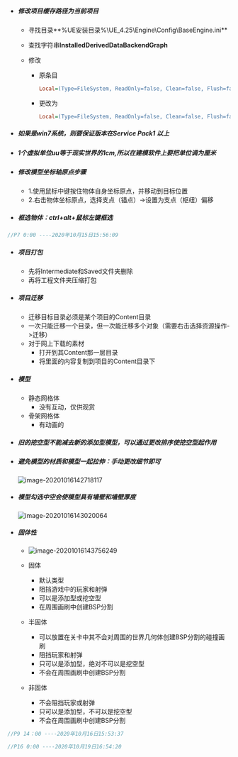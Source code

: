 - ##### 修改项目缓存路径为当前项目

  - 寻找目录**%UE安装目录%\\UE_4.25\\Engine\\Config\\BaseEngine.ini**

  - 查找字符串**InstalledDerivedDataBackendGraph**

  - 修改

    - 原条目

      ```ini
      Local=(Type=FileSystem, ReadOnly=false, Clean=false, Flush=false, PurgeTransient=true, DeleteUnused=true, UnusedFileAge=34, FoldersToClean=-1, Path="%ENGINEVERSIONAGNOSTICUSERDIR%DerivedDataCache", EditorOverrideSetting=LocalDerivedDataCache)
      ```

    - 更改为

      ```ini
      Local=(Type=FileSystem, ReadOnly=false, Clean=false, Flush=false, PurgeTransient=true, DeleteUnused=true, UnusedFileAge=34, FoldersToClean=-1, Path="%GAMEDIR%DerivedDataCache", EditorOverrideSetting=LocalDerivedDataCache)
      ```

      

- ##### 如果是win7系统，则要保证版本在Service Pack1 以上

- ##### 1个虚拟单位uu等于现实世界的1cm,所以在建模软件上要把单位调为厘米

- ##### 修改模型坐标轴原点步骤

  - 1.使用鼠标中键按住物体自身坐标原点，并移动到目标位置
  - 2.右击物体坐标原点，选择支点（锚点）->设置为支点（枢纽）偏移

- ##### 框选物体：ctrl+alt+鼠标左键框选

```java
//P7 0:00 ----2020年10月15日15:56:09
```

- ##### 项目打包

  - 先将Intermediate和Saved文件夹删除
  - 再将工程文件夹压缩打包

- ##### 项目迁移

  - 迁移目标目录必须是某个项目的Content目录
  - 一次只能迁移一个目录，但一次能迁移多个对象（需要右击选择资源操作->迁移）
  - 对于网上下载的素材
    - 打开到其Content那一层目录
    - 将里面的内容复制到项目的Content目录下

- ##### 模型

  - 静态网格体
    - 没有互动，仅供观赏
  - 骨架网格体
    - 有动画的

- ##### 旧的挖空型不能减去新的添加型模型，可以通过更改排序使挖空型起作用

- ##### 避免模型的材质和模型一起拉伸：手动更改细节即可

  ![image-20201016142718117](D:\notes\随笔\note-imgs\image-20201016142718117.png)

- ##### 模型勾选中空会使模型具有墙壁和墙壁厚度

  ![image-20201016143020064](D:\notes\随笔\note-imgs\image-20201016143020064.png)

- ##### 固体性

  - ![image-20201016143756249](D:\notes\随笔\note-imgs\image-20201016143756249.png)

  - 固体
    - 默认类型
    - 阻挡游戏中的玩家和射弹
    - 可以是添加型或挖空型
    - 在周围画刷中创建BSP分割
  - 半固体
    - 可以放置在关卡中其不会对周围的世界几何体创建BSP分割的碰撞画刷
    - 阻挡玩家和射弹
    - 只可以是添加型，绝对不可以是挖空型
    - 不会在周围画刷中创建BSP分割
  - 非固体
    - 不会阻挡玩家或射弹
    - 只可以是添加型，不可以是挖空型
    - 不会在周围画刷中创建BSP分割

```java
//P9 14：00 ----2020年10月16日15:53:37
```

```java
//P16 0:00 ----2020年10月19日16:54:20
```

